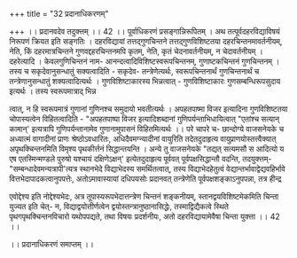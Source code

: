 +++
title = "32 प्रदानाधिकरणम्"

+++
।। प्रदानवदेव तदुक्त्तम् ।। 42 ।। पूर्वाधिकरणं प्रसङ्गान्निरूपितम् । अथ तत्पूर्वदहरविद्याविषयं निरूपणं क्रियत इति सङ्गतिः । दहरविद्यायां तत्तद्गुणचिन्तने तत्तद्गुणविशिष्टतया दहरचिन्तनमावर्तनीयम्, नेति, किं दहरमात्रचिन्तने गुणवद्दहरचिन्तनमपि कृतम्, नेति, कृतं चेदनावर्तनीयम्, न चेदावर्तनीयम् । दहरेत्यादि । केवलगुणिचिन्तनं नाम- आनन्दत्वादिविशिष्टस्वरूपचिन्तनम्, गुणाष्टकचिन्तनं गुणचिन्तनम् । तस्य च सकृदेवानुसन्धातुं सक्यत्वादिति - सकृदेव- तन्त्रेणेत्यर्थः, स्वरूपचिन्तनार्थं गुणचिन्तनार्थं च तन्त्रेणानुसन्धातुं शक्यत्वादित्यर्थः । गुणविशिष्टाकारस्य भिन्नत्वात् - गुणविशिष्टाकारः गुणसम्बन्धिरूपसुदाय इत्यर्थः । तस्य स्वरूपमात्राद् भिन्न

त्वात्, न हि स्वरूपमात्रं गुणानां गुणिनश्च समुदायो भवतीत्यर्थः । अपहतपाष्मा विजर इत्यादिना गुणविशिष्टतया चोपास्यत्वेन विहितत्वादिति - "अपहतपाष्पा विजर इत्यादिशब्दानां गुणिपर्यन्ताभिधायित्वात् "एतांश्च सत्यान् कामान्' इत्यत्रापि गुणिपर्यन्तानामेव गुणानामुपासनं विहितमित्यर्थः ।। परे चापरे च- छान्दोग्ये वाजसनेयके च अध्यात्मं वागादीनां प्राणः श्रेष्ठोऽवधारितः, अधिदैवमग्न्यादीनां वायुरिति तदेतदुदाहृत्य वायुप्राणयोस्तत्त्वैक्यात् अपृथक्चिन्तनमिति विमृश्य पृथकीर्त्तनं सिद्धान्तयन्ति । अन्ये तु वाजसनेयके "तद्यत् सत्यमसौ स आदित्यो य एष एतस्मिन्मण्डले पुरुषो यश्चायं दक्षिणेऽक्षन्' इत्येतदुदाहृत्य पूर्ववत् पूर्वपक्षसिद्धान्तौ वदन्ति, तदयुक्त्तम्- "सम्बन्धादेवमन्यत्रापी'त्यत्र स्थानभेदे विद्याभेदस्य समर्थितत्वात्, तस्य विद्याभेदहेतुत्वं वेद्यान्तर्भावाद्वेद्यवहिर्भावे वित्तभेदापादकत्वानुपपत्तेः, अतोऽमावास्यायां दधिपयसोः प्रदानवत् तन्त्रेणेति पूर्वपक्षशङ्काऽनुपपन्ना, तत्र हीन्द्र

एवोद्देश्य इति नोद्देश्यभेदः, अत्र तूपास्यरूपभेदात्तन्त्रेण चिन्तनं शङ्कनीयम्, स्तानद्वयविशिष्टमेकमिति चिन्ता युज्यत इति चेत्- न, विद्याद्वयोत्तीर्णत्वेन द्वयोस्तन्त्रानुष्ठानासिद्धेः, तस्माद्विद्यैकत्वे स्थिते पृथगपृथक्चिन्तनविचारो यथोपपद्यते, तथा विषयः प्रदर्शनीयः, अतो दहरविद्यायामेवैषा चिन्ता युक्त्ता ।। 42 ।।

।। प्रदानाधिकरणं समाप्तम् ।।

